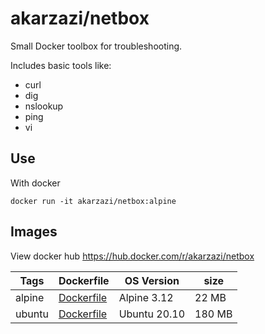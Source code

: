 # akarzazi/netbox

Small Docker toolbox for troubleshooting.

Includes basic tools like:
- curl
- dig
- nslookup
- ping
- vi

## Use

With docker

```
docker run -it akarzazi/netbox:alpine
```

## Images

View docker hub https://hub.docker.com/r/akarzazi/netbox

Tags | Dockerfile | OS Version | size
-----------| -------------| -------------|----
alpine | [Dockerfile](https://github.com/akarzazi/netbox/blob/main/alpine/Dockerfile) | Alpine 3.12 | 22 MB
ubuntu | [Dockerfile](https://github.com/akarzazi/netbox/blob/main/ubuntu/Dockerfile) | Ubuntu 20.10| 180 MB


